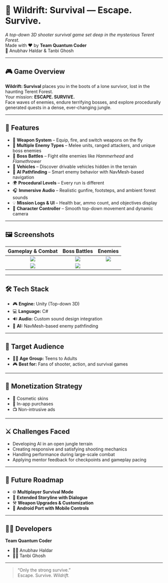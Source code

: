 # 🌲 Wildrift: Survival — Escape. Survive.

*A top-down 3D shooter survival game set deep in the mysterious Terent Forest.*  
Made with ❤ by **Team Quantum Coder**  
🚀 Anubhav Haldar & Tanbi Ghosh

---

## 🎮 Game Overview

**Wildrift: Survival** places you in the boots of a lone survivor, lost in the haunting Terent Forest.  
Your mission: **ESCAPE. SURVIVE.**  
Face waves of enemies, endure terrifying bosses, and explore procedurally generated quests in a dense, ever-changing jungle.

---

## 🧩 Features

- 🔫 **Weapon System** – Equip, fire, and switch weapons on the fly
- 👹 **Multiple Enemy Types** – Melee units, ranged attackers, and unique boss enemies
- 👊 **Boss Battles** – Fight elite enemies like *Hammerhead* and *Flamethrower*
- 🚗 **Vehicles** – Discover drivable vehicles hidden in the terrain
- 🧠 **AI Pathfinding** – Smart enemy behavior with NavMesh-based navigation
- 🌍 **Procedural Levels** – Every run is different
- 🎧 **Immersive Audio** – Realistic gunfire, footsteps, and ambient forest sounds
- 💡 **Mission Logs & UI** – Health bar, ammo count, and objectives display
- 🧍 **Character Controller** – Smooth top-down movement and dynamic camera

---

## 🖼️ Screenshots

| Gameplay & Combat | Boss Battles | Enemies |
|:--:|:--:|:--:|
| ![](https://github.com/user-attachments/assets/ceb2b9c5-558f-478f-9eac-277ac0c956a8) | ![](https://github.com/user-attachments/assets/be3dc3a3-0f86-4e25-8b46-a9dc7cdb370d) | ![](https://github.com/user-attachments/assets/6b1caf58-abc3-4fbe-a629-5624fd63743e) |
| ![](https://github.com/user-attachments/assets/d663ac48-a7ca-4b21-a040-848f3c23d3aa) | ![](https://github.com/user-attachments/assets/8886a2cb-067a-4fa4-a923-a7bf2b6ac170) |  |

---

## 🛠 Tech Stack

- 🎮 **Engine:** Unity (Top-down 3D)
- 💻 **Language:** C#
- 🔊 **Audio:** Custom sound design integration
- 🤖 **AI:** NavMesh-based enemy pathfinding

---

## 🎯 Target Audience

- 👦👩 **Age Group:** Teens to Adults  
- 🎮 **Best for:** Fans of shooter, action, and survival games

---

## 💸 Monetization Strategy

- 🎨 Cosmetic skins
- 📲 In-app purchases
- 📺 Non-intrusive ads

---

## ⚔️ Challenges Faced

- Developing AI in an open jungle terrain
- Creating responsive and satisfying shooting mechanics
- Handling performance during large-scale combat
- Applying mentor feedback for checkpoints and gameplay pacing

---

## 🚀 Future Roadmap

- 🌐 **Multiplayer Survival Mode**
- 🧠 **Extended Storyline with Dialogue**
- ⚒ **Weapon Upgrades & Customization**
- 📱 **Android Port with Mobile Controls**

---

## 👨‍💻 Developers

**Team Quantum Coder**  
- 👨‍💻 Anubhav Haldar  
- 👩‍💻 Tanbi Ghosh

---

> “Only the strong survive.”  
> Escape. Survive. *Wildrift.*
